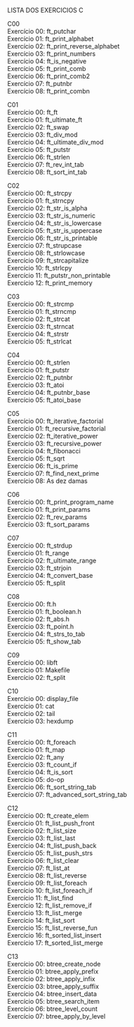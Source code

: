 LISTA DOS EXERCICIOS C

C00<br>
Exercício 00: ft_putchar<br>
Exercício 01: ft_print_alphabet<br>
Exercício 02: ft_print_reverse_alphabet<br>
Exercício 03: ft_print_numbers<br>
Exercício 04: ft_is_negative<br>
Exercício 05: ft_print_comb<br>
Exercício 06: ft_print_comb2<br>
Exercício 07: ft_putnbr<br>
Exercício 08: ft_print_combn<br>

C01<br>
Exercício 00: ft_ft<br>
Exercício 01: ft_ultimate_ft<br>
Exercício 02: ft_swap<br>
Exercício 03: ft_div_mod<br>
Exercício 04: ft_ultimate_div_mod<br>
Exercício 05: ft_putstr<br>
Exercício 06: ft_strlen<br>
Exercício 07: ft_rev_int_tab<br>
Exercício 08: ft_sort_int_tab<br>

C02<br>
Exercício 00: ft_strcpy<br>
Exercício 01: ft_strncpy<br>
Exercício 02: ft_str_is_alpha<br>
Exercício 03: ft_str_is_numeric<br>
Exercício 04: ft_str_is_lowercase<br>
Exercício 05: ft_str_is_uppercase<br>
Exercício 06: ft_str_is_printable<br>
Exercício 07: ft_strupcase<br>
Exercício 08: ft_strlowcase<br>
Exercício 09: ft_strcapitalize<br>
Exercício 10: ft_strlcpy<br>
Exercício 11: ft_putstr_non_printable<br>
Exercício 12: ft_print_memory<br>

C03<br>
Exercício 00: ft_strcmp<br>
Exercício 01: ft_strncmp<br>
Exercício 02: ft_strcat<br>
Exercício 03: ft_strncat<br>
Exercício 04: ft_strstr<br>
Exercício 05: ft_strlcat<br>

C04<br>
Exercício 00: ft_strlen<br>
Exercício 01: ft_putstr<br>
Exercício 02: ft_putnbr<br>
Exercício 03: ft_atoi<br>
Exercício 04: ft_putnbr_base<br>
Exercício 05: ft_atoi_base<br>

C05<br>
Exercício 00: ft_iterative_factorial<br>
Exercício 01: ft_recursive_factorial<br>
Exercício 02: ft_iterative_power<br>
Exercício 03: ft_recursive_power<br>
Exercício 04: ft_fibonacci<br>
Exercício 05: ft_sqrt<br>
Exercício 06: ft_is_prime<br>
Exercício 07: ft_find_next_prime<br>
Exercício 08: As dez damas<br>

C06<br>
Exercício 00: ft_print_program_name<br>
Exercício 01: ft_print_params<br>
Exercício 02: ft_rev_params<br>
Exercício 03: ft_sort_params<br>

C07<br>
Exercício 00: ft_strdup<br>
Exercício 01: ft_range<br>
Exercício 02: ft_ultimate_range<br>
Exercício 03: ft_strjoin<br>
Exercício 04: ft_convert_base<br>
Exercício 05: ft_split<br>

C08<br>
Exercício 00: ft.h<br>
Exercício 01: ft_boolean.h<br>
Exercício 02: ft_abs.h<br>
Exercício 03: ft_point.h<br>
Exercício 04: ft_strs_to_tab<br>
Exercício 05: ft_show_tab<br>

C09<br>
Exercício 00: libft<br>
Exercício 01: Makefile<br>
Exercício 02: ft_split<br>

C10<br>
Exercício 00: display_file<br>
Exercício 01: cat<br>
Exercício 02: tail<br>
Exercício 03: hexdump<br>

C11<br>
Exercício 00: ft_foreach<br>
Exercício 01: ft_map<br>
Exercício 02: ft_any<br>
Exercício 03: ft_count_if<br>
Exercício 04: ft_is_sort<br>
Exercício 05: do-op<br>
Exercício 06: ft_sort_string_tab<br>
Exercício 07: ft_advanced_sort_string_tab<br>

C12<br>
Exercício 00: ft_create_elem<br>
Exercício 01: ft_list_push_front<br>
Exercício 02: ft_list_size<br>
Exercício 03: ft_list_last<br>
Exercício 04: ft_list_push_back<br>
Exercício 05: ft_list_push_strs<br>
Exercício 06: ft_list_clear<br>
Exercício 07: ft_list_at<br>
Exercício 08: ft_list_reverse<br>
Exercício 09: ft_list_foreach<br>
Exercício 10: ft_list_foreach_if<br>
Exercício 11: ft_list_find<br>
Exercício 12: ft_list_remove_if<br>
Exercício 13: ft_list_merge<br>
Exercício 14: ft_list_sort<br>
Exercício 15: ft_list_reverse_fun<br>
Exercício 16: ft_sorted_list_insert<br>
Exercício 17: ft_sorted_list_merge<br>

C13<br>
Exercício 00: btree_create_node<br>
Exercício 01: btree_apply_prefix<br>
Exercício 02: btree_apply_infix<br>
Exercício 03: btree_apply_suffix<br>
Exercício 04: btree_insert_data<br>
Exercício 05: btree_search_item<br>
Exercício 06: btree_level_count<br>
Exercício 07: btree_apply_by_level<br>